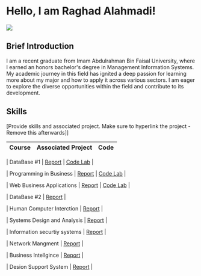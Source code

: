 # Hello, I am Raghad Alahmadi!
<a href="www.linkedin.com/in/raghad-alahmadi-661955200"><img src="https://img.shields.io/badge/-LinkedIn-0072b1?&style=for-the-badge&logo=linkedin&logoColor=white" /></a>

## Brief Introduction

I am a recent graduate from Imam Abdulrahman Bin Faisal University, where I earned an honors bachelor's degree in Management Information Systems. My academic journey in this field has ignited a deep passion for learning more about my major and how to apply it across various sectors. I am eager to explore the diverse opportunities within the field and contribute to its development.

## Skills
[Provide skills and associated project. Make sure to hyperlink the project - Remove this afterwards]]

<div>

| Course | Associated Project | Code |
|----------|----------|----------|

| DataBase #1   | <a href="https://drive.google.com/file/d/1ARvRRMF8ewrg3xd-8b5_GDJnaDeXyOQh/view?usp=drive_link">Report</a>   | <a href="https://google.com">Code Lab</a> |

| Programming in Business   | <a href="https://drive.google.com/file/d/1SA4vsqwgLoNpUmHict32CCwOGe7BkUGm/view?usp=drive_link">Report</a>   | <a href="https://google.com">Code Lab</a> |

| Web Business Applications   | <a href="https://drive.google.com/file/d/1jgUorVS7IkPeeWrVjqQqjsqBa8Oq-o7n/view?usp=drive_link">Report</a>   | <a href="https://google.com">Code Lab</a> |

| DataBase #2   | <a href="https://drive.google.com/file/d/1i-rSrwtY-5FXTR0YJb4Fv1a1NHj2pLiw/view?usp=drive_link">Report</a>   | 

| Human Computer Interction   | <a href="https://drive.google.com/file/d/1YJVh9faD7KPwIaJgTeO6PtQu3qFb-Goz/view?usp=drive_link">Report</a>   | 

| Systems Design and Analysis   | <a href="https://drive.google.com/file/d/1rHfVNFNkhXC3HO4T3HNe29wH9k5vX3yK/view?usp=drive_link">Report</a>   | 

| Information securtiy systems  | <a href="https://drive.google.com/file/d/1CJsO6HTbc-E3QHtB6lVYT-VOKlRpHo9c/view?usp=drive_link">Report</a>   | 

| Network Mangment  | <a href="https://drive.google.com/file/d/15iSDbV8GAuY5Yg2jSUKtQIibFBoL4rPV/view?usp=drive_link">Report</a>   |

| Business Intellgince  | <a href="https://drive.google.com/file/d/1t5QNIBrZsBJ29x80Jk1seFf7j9WuvAGX/view?usp=drive_link">Report</a>   |

| Desion Support System  | <a href="https://drive.google.com/file/d/1mcDYCoo9OrUlNIzOfdQO9dbAW459dIlt/view?usp=drive_link">Report</a> |


</div>

